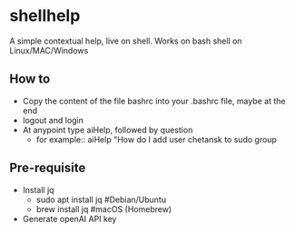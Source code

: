# shellhelp
A simple contextual help, live on shell. Works on bash shell on Linux/MAC/Windows

## How to
* Copy the content of the file bashrc into your .bashrc file, maybe at the end
* logout and login
* At anypoint type aiHelp, followed by question
  * for example:: aiHelp "How do I add user chetansk to sudo group
 
## Pre-requisite 
* Install jq
   * sudo apt install jq  #Debian/Ubuntu
   * brew install jq      #macOS (Homebrew)
* Generate openAI API key 
